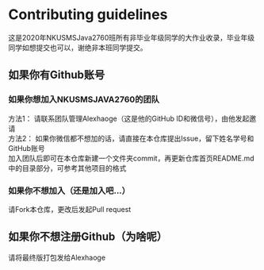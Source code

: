 # Contributing guidelines
这是2020年NKUSMSJava2760班所有非毕业年级同学的大作业收录，毕业年级同学如想提交也可以，谢绝非本班同学提交。
## 如果你有Github账号
### 如果你想加入NKUSMSJAVA2760的团队
方法1： 请联系团队管理Alexhaoge（这是他的GitHub ID和微信号），由他发起邀请  
方法2： 如果你微信都不想加的话，请直接在本仓库提出Issue，留下姓名学号和GitHub账号  
加入团队后即可在本仓库新建一个文件夹commit，再更新仓库首页README.md中的目录部分，可参考其他项目的格式
### 如果你不想加入（还是加入吧...）
请Fork本仓库，更改后发起Pull request
## 如果你不想注册Github（为啥呢）
请将最终版打包发给Alexhaoge
